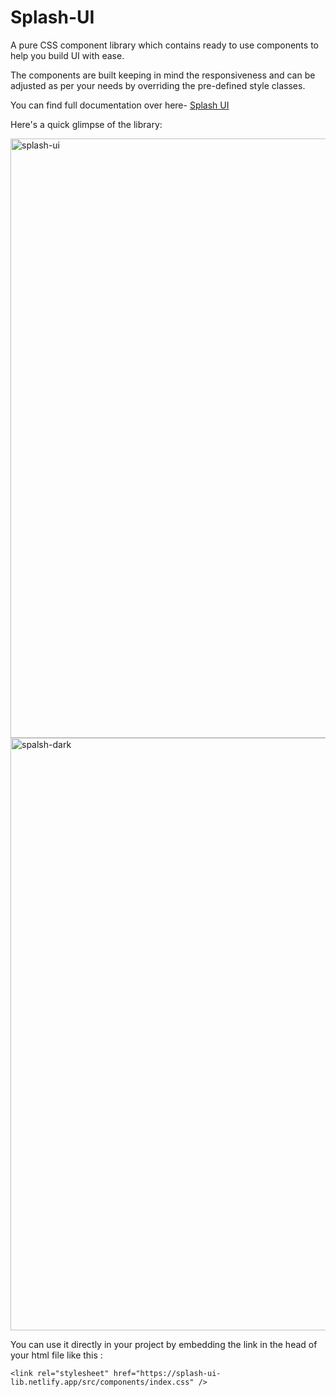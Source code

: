 # Splash-UI
 A pure CSS component library which contains ready to use components to help you build UI with ease.  

 The components are built keeping in mind the responsiveness and can be adjusted as per your needs by overriding the pre-defined style classes.
 
 You can find full documentation over here- [Splash UI](https://splash-ui-lib.netlify.app)
 
 Here's a quick glimpse of the library:  


 <img width="959" alt="splash-ui" src="https://user-images.githubusercontent.com/45569110/152523098-628ce19f-9cb8-4ed5-8f4b-87efa7d1dcda.png">

 
<img width="948" alt="spalsh-dark" src="https://user-images.githubusercontent.com/45569110/152523106-d382755c-2749-4e97-8286-10913746369e.png">

You can use it directly in your project by embedding the link in the head of your html file like this :  
````
<link rel="stylesheet" href="https://splash-ui-lib.netlify.app/src/components/index.css" />
````
